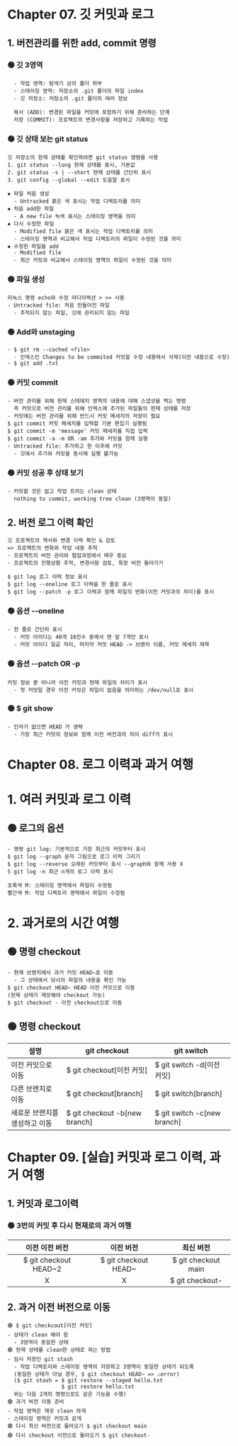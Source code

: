 # Chapter 07. 깃 커밋과 로그
## 1. 버전관리를 위한 add, commit 명령
### 🟢 깃 3영역
```
  - 작업 영역: 탐색기 상의 폴더 하부
  - 스테이징 영역: 저장소의 .git 폴더의 파일 index
  - 깃 저장소: 저장소의 .git 폴더의 여러 정보
```
```
  복사 (ADD): 변경된 파일을 커밋에 포함하기 위해 준비하는 단계
  저장 (COMMIT): 프로젝트의 변경사항을 저장하고 기록하는 작업
```
### 🟢 깃 상태 보는 git status
```
깃 저장소의 현재 상태를 확인하려면 git status 명령을 사용
1. git status --long 현재 상태를 표시, 기본값
2. git status -s | --short 현재 상태를 간단히 표시
3. git config --global --edit 도움말 표시

▪️ 파일 처음 생성
  - Untracked 붉은 색 표시는 작업 디렉토리를 의미
▪️ 처음 add한 파일
  - A new file 녹색 표시는 스테이징 영역을 의미
▪️ 다시 수정한 파일
  - Modified file 붉은 색 표시는 작업 디렉토리를 의미
  - 스테이징 영역과 비교해서 작업 디렉토리의 파일이 수정된 것을 의미
▪️ 수정한 파일을 add
  - Modified file
  - 최근 커밋과 비교해서 스테이징 영역의 파일이 수정된 것을 의미

```
### 🟢 파일 생성
```
리눅스 명령 echo와 수정 라디이렉션 > >> 사용
- Untracked file: 처음 만들어진 파일
  - 추적되지 않는 파일, 깃에 관리되지 않는 파일
```
### 🟢 Add와 unstaging 
```
- $ git rm --cached <file>
  - 인덱스인 Changes to be commited 커밋할 수정 내용에서 삭제(이전 내용으로 수정)
- $ git add .txt
```
### 🟢 커밋 commit
```
- 버전 관리를 위해 현재 스테에지 영역의 내용에 대해 스냅샷을 찍는 명령
  즉 커밋으로 버전 관리를 위해 인덱스에 추가된 파일들의 현재 상태를 저장
- 커밋에는 버전 관리를 위해 반드시 커밋 메세지의 저장이 필요
$ git commit 커밋 메세지를 입력할 기본 편집기 실행됨
$ git commit -m 'message' 커밋 메세지를 직접 입력
$ git commit -a -m OR -am 추가와 커밋을 함께 실행
- Untracked file: 추가하고 한 이후에 커밋
  - 깃에서 추가와 커밋을 동시에 실행 불가능
```
### 🟢 커밋 성공 후 상태 보기
```
- 커밋할 것은 없고 작업 트리는 clean 상태
  nothing to commit, working tree clean (3영역이 동일)
```

## 2. 버전 로그 이력 확인
```
깃 프로젝트의 역사와 변경 이력 확인 & 검토
=> 프로젝트의 변화와 작업 내용 추척
- 프로젝트의 버전 관리와 협업과정에서 매우 중요
- 프로젝트의 진행상황 추적, 변경사항 검토, 특정 버전 돌아가기

$ git log 로그 이력 정보 표시
$ git log --oneline 로그 이력을 한 줄로 표시
$ git log --patch -p 로그 이력과 함께 파일의 변화(이전 커밋과의 차이)를 표시
```
### 🟢 옵션 --oneline
```
- 한 줄로 간단히 표시
  - 커밋 아이디는 40개 16진수 중에서 맨 앞 7개만 표시
  - 커밋 아이디 일곱 자리, 마지막 커밋 HEAD -> 브랜치 이름, 커밋 메세지 제목
```
### 🟢 옵션 --patch OR -p
```
커밋 정보 뿐 아니라 이전 커밋과 현재 파일의 차이가 표시
  - 첫 커밋일 경우 이전 커밋은 파일이 없음을 의미하는 /dev/null로 표시
```
### 🟢 $ git show 
```
- 인자가 없으면 HEAD 가 생략
  - 가장 최근 커밋의 정보와 함께 이전 버전과의 차이 diff가 표시
```
# Chapter 08. 로그 이력과 과거 여행
# 1. 여러 커밋과 로그 이력
## 🟢 로그의 옵션
```
- 명령 git log: 기본적으로 가장 최근의 커밋부터 표시
$ git log --graph 문자 그림으로 로그 이력 그리기
$ git log --reverse 오래된 커밋부터 표시 --graph와 함께 사용 X
S git log -n 최근 n개의 로그 이력 표시

초록색 M: 스테이징 영역에서 파일이 수정됨
빨간색 M: 작업 디렉토리 영역에서 파일이 수정됨
```
# 2. 과거로의 시간 여행
## 🟢 명령 checkout
```
- 현재 브랜치에서 과거 커밋 HEAD~로 이동
  - 그 상태에서 당시의 파일의 내용을 확인 가능
$ git checkout HEAD~ HEAD 이전 커밋으로 이동
(현재 상태가 깨끗해야 checkout 가능)
$ git checkout - 이전 checkout으로 이동
```
## 🟢 명령 checkout
|설명|git checkout|git switch|
|---------------------|-------|---------|
| 이전 커밋으로 이동 | $ git checkout[이전 커밋] | $ git switch -d[이전 커밋]|
| 다른 브랜치로 이동 | $ git checkout[branch] | $ git switch[branch] |
|새로운 브랜치를 생성하고 이동 | $ git checkout -b[new branch] | $ git switch -c[new branch] |

# Chapter 09. [실습] 커밋과 로그 이력, 과거 여행
## 1. 커밋과 로그이력
### 🟢 3번의 커밋 후 다시 현재로의 과거 여행
| 이전 이전 버전 | 이전 버전 | 최신 버전 |
|:---:|:---:|:---:|
|$ git checkout HEAD~2|$ git checkout HEAD~|$ git checkout main|
|X|X|$ git checkout-|
## 2. 과거 이전 버전으로 이동
```
🟢 $ git checkcout[이전 커밋]
- 상태가 clean 해야 함
  - 3영역이 동일한 상태
🟢 현재 상태를 clean한 상태로 하는 방법
- 임시 저장인 git stash
  - 작업 디렉토리와 스테이징 영역의 저장하고 3영역이 동일한 상태가 되도록
  (동일한 상태가 아닐 경우, $ git checkout HEAD~ => ⚠️error)
  ($ git stash = $ git restore --staged hello.txt
                 $ git restore hello.txt
  위는 다음 2개의 명령으로도 같은 기능을 수행)
🟢 과거 버전 이동 준비
- 작업 영역은 깨끗 clean 하게
- 스테이징 영역은 커밋과 같게
🟢 다시 최신 버전으로 돌아오기 $ git checkout main
🟢 다시 checkout 이전으로 돌아오기 $ git checkout-
```
